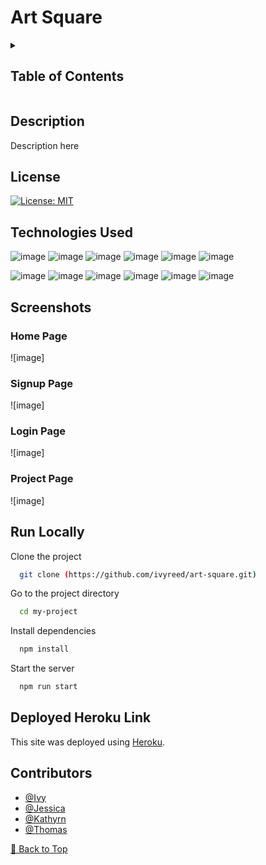 # Art Square

<details>
    <summary><h2>Table of Contents</h2></summary>

- [Art Squre](#art-square)
  - [Description](#description)
  - [License](#license)
  - [Technologies Used](#technologies-used)
  - [Screenshots](#screenshots)
    - [Home Page](#home-page)
    - [Signup Page](#signup-page)
    - [Login Page](#login-page)
    - [Project Page](#project-page)
  - [Run Locally](#run-locally)
  - [Deployed Heroku Link](#deployed-heroku-link)
  - [Acknowledgements](#acknowledgements)
  - [Contributors](#contributors)

</details>

## Description

Description here

## License

[![License: MIT](https://img.shields.io/badge/License-MIT-yellow.svg)](https://opensource.org/licenses/MIT)

## Technologies Used
![image](https://img.shields.io/badge/React-20232A?style=for-the-badge&logo=react&logoColor=61DAFB)
![image](https://img.shields.io/badge/Vite-B73BFE?style=for-the-badge&logo=vite&logoColor=FFD62E)
![image](https://img.shields.io/badge/Express.js-000000?style=for-the-badge&logo=express&logoColor=white)
![image](https://img.shields.io/badge/Node.js-339933?style=for-the-badge&logo=nodedotjs&logoColor=white)
![image](https://img.shields.io/badge/Amazon_AWS-FF9900?style=for-the-badge&logo=amazonaws&logoColor=white)
![image](https://img.shields.io/badge/Heroku-430098?style=for-the-badge&logo=heroku&logoColor=white)

![image](https://img.shields.io/badge/HTML-239120?style=for-the-badge&logo=html5&logoColor=white)
![image](https://img.shields.io/badge/JavaScript-F7DF1E?style=for-the-badge&logo=javascript&logoColor=black)
![image](https://img.shields.io/badge/CSS-239120?&style=for-the-badge&logo=css3&logoColor=white)
![image](https://img.shields.io/badge/Sass-CC6699?style=for-the-badge&logo=sass&logoColor=white)
![image](https://img.shields.io/badge/MongoDB-4EA94B?style=for-the-badge&logo=mongodb&logoColor=white)
![image](https://img.shields.io/badge/Apollo%20GraphQL-311C87?&style=for-the-badge&logo=Apollo%20GraphQL&logoColor=white)


## Screenshots

### Home Page

![image]
### Signup Page

![image]

### Login Page

![image]

### Project Page

![image]

## Run Locally

Clone the project

```bash
  git clone (https://github.com/ivyreed/art-square.git)
```

Go to the project directory

```bash
  cd my-project
```

Install dependencies

```bash
  npm install
```

Start the server

```bash
  npm run start
```

## Deployed Heroku Link

This site was deployed using [Heroku](https://art-square-fd6773213118.herokuapp.com/).


## Contributors

- [@Ivy](https://www.github.com/ivyreed)
- [@Jessica](https://github.com/JessDorgu)
- [@Kathyrn](https://github.com/KathyrnY)
- [@Thomas](https://github.com/PrettiestRobot)

[🔼 Back to Top](#marketing-assistant)
